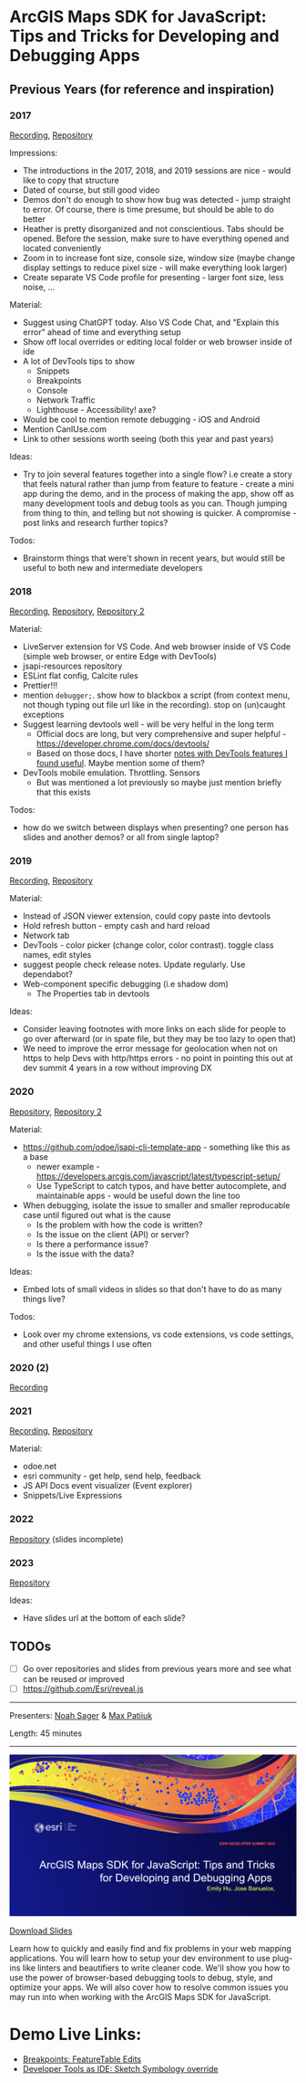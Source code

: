 # ArcGIS Maps SDK for JavaScript: Tips and Tricks for Developing and Debugging Apps

## Previous Years (for reference and inspiration)

### 2017

[Recording](https://www.youtube.com/watch?v=nVMeu65qnc4),
[Repository](https://github.com/hgonzago/DevSummit-presentations/tree/gh-pages/Dev-Summit-2017/Dev-debug-tips)

Impressions:

- The introductions in the 2017, 2018, and 2019 sessions are nice - would like
  to copy that structure
- Dated of course, but still good video
- Demos don't do enough to show how bug was detected - jump straight to error.
  Of course, there is time presume, but should be able to do better
- Heather is pretty disorganized and not conscientious. Tabs should be opened.
  Before the session, make sure to have everything opened and located
  conveniently
- Zoom in to increase font size, console size, window size (maybe change display
  settings to reduce pixel size - will make everything look larger)
- Create separate VS Code profile for presenting - larger font size, less noise,
  ...

Material:

- Suggest using ChatGPT today. Also VS Code Chat, and "Explain this error" ahead
  of time and everything setup
- Show off local overrides or editing local folder or web browser inside of ide
- A lot of DevTools tips to show
  - Snippets
  - Breakpoints
  - Console
  - Network Traffic
  - Lighthouse - Accessibility! axe?
- Would be cool to mention remote debugging - iOS and Android
- Mention CanIUse.com
- Link to other sessions worth seeing (both this year and past years)

Ideas:

- Try to join several features together into a single flow? i.e create a story
  that feels natural rather than jump from feature to feature - create a mini
  app during the demo, and in the process of making the app, show off as many
  development tools and debug tools as you can. Though jumping from thing to
  thin, and telling but not showing is quicker. A compromise - post links and
  research further topics?

Todos:

- Brainstorm things that were't shown in recent years, but would still be useful
  to both new and intermediate developers

### 2018

[Recording](https://www.youtube.com/watch?v=LyUVh4MVYQw),
[Repository](https://github.com/hgonzago/DevSummit-presentations/tree/gh-pages/Dev-Summit-2018/Dev-debug-tips),
[Repository 2](https://github.com/kellyhutchins/DS2018-TipsAndTricks)

Material:

- LiveServer extension for VS Code. And web browser inside of VS Code (simple
  web browser, or entire Edge with DevTools)
- jsapi-resources repository
- ESLint flat config, Calcite rules
- Prettier!!!
- mention `debugger;`. show how to blackbox a script (from context menu, not
  though typing out file url like in the recording). stop on (un)caught
  exceptions
- Suggest learning devtools well - will be very helful in the long term
  - Official docs are long, but very comprehensive and super helpful -
    https://developer.chrome.com/docs/devtools/
  - Based on those docs, I have shorter
    [notes with DevTools features I found useful](https://github.com/maxxxxxdlp/code_share/blob/main/misc/notes/Chrome%20DevTools.md).
    Maybe mention some of them?
- DevTools mobile emulation. Throttling. Sensors
  - But was mentioned a lot previously so maybe just mention briefly that this
    exists

Todos:

- how do we switch between displays when presenting? one person has slides and
  another demos? or all from single laptop?

### 2019

[Recording](https://www.youtube.com/watch?v=o30MBicJmNo),
[Repository](https://github.com/hgonzago/DevSummit-presentations/tree/gh-pages/Dev-Summit-2019/Dev-debug-tips)

Material:

- Instead of JSON viewer extension, could copy paste into devtools
- Hold refresh button - empty cash and hard reload
- Network tab
- DevTools - color picker (change color, color contrast). toggle class names,
  edit styles
- suggest people check release notes. Update regularly. Use dependabot?
- Web-component specific debugging (i.e shadow dom)
  - The Properties tab in devtools

Ideas:

- Consider leaving footnotes with more links on each slide for people to go over
  afterward (or in spate file, but they may be too lazy to open that)
- We need to improve the error message for geolocation when not on https to help
  Devs with http/https errors - no point in pointing this out at dev summit 4
  years in a row without improving DX

### 2020

[Repository](https://github.com/hgonzago/tips-tricks-webinar),
[Repository 2](https://github.com/hgonzago/DevSummit-presentations/tree/gh-pages/Dev-Summit-2020/Dev-debug-tips)

Material:

- https://github.com/odoe/jsapi-cli-template-app - something like this as a base
  - newer example -
    https://developers.arcgis.com/javascript/latest/typescript-setup/
  - Use TypeScript to catch typos, and have better autocomplete, and
    maintainable apps - would be useful down the line too
- When debugging, isolate the issue to smaller and smaller reproducable case
  until figured out what is the cause
  - Is the problem with how the code is written?
  - Is the issue on the client (API) or server?
  - Is there a performance issue?
  - Is the issue with the data?

Ideas:

- Embed lots of small videos in slides so that don't have to do as many things
  live?

Todos:

- Look over my chrome extensions, vs code extensions, vs code settings, and
  other useful things I use often

### 2020 (2)

[Recording](https://www.youtube.com/watch?v=12jo1RafMIY)

### 2021

[Recording](https://www.youtube.com/watch?v=5_NQ_dSKp8w),
[Repository](https://github.com/hgonzago/DevSummit-presentations/tree/gh-pages/Dev-Summit-2021/Debugging-tips-tricks)

Material:

- odoe.net
- esri community - get help, send help, feedback
- JS API Docs event visualizer (Event explorer)
- Snippets/Live Expressions

### 2022

[Repository](https://github.com/hgonzago/DevSummit-presentations/tree/gh-pages/Dev-Summit-2022/debugging)
(slides incomplete)

### 2023

[Repository](https://github.com/banuelosj/DevSummit-presentation/tree/main/2023/debugging-tips-and-tricks)

Ideas:

- Have slides url at the bottom of each slide?

## TODOs

- [ ] Go over repositories and slides from previous years more and see what can
      be reused or improved
- [ ] https://github.com/Esri/reveal.js

---

Presenters: [Noah Sager](https://github.com/NoashX) &
[Max Patiiuk](https://github.com/maxxxxxdlp)

Length: 45 minutes

---

[![Debugging Tips and Tricks Title Slide](./header-slide.png)](https://github.com/banuelosj/DevSummit-presentation/blob/main/2024/debugging-tips-and-tricks/slides.pdf?raw=true)

[Download Slides](https://github.com/banuelosj/DevSummit-presentation/blob/main/2024/debugging-tips-and-tricks/slides.pdf?raw=true)

Learn how to quickly and easily find and fix problems in your web mapping
applications. You will learn how to setup your dev environment to use plug-ins
like linters and beautifiers to write cleaner code. We'll show you how to use
the power of browser-based debugging tools to debug, style, and optimize your
apps. We will also cover how to resolve common issues you may run into when
working with the ArcGIS Maps SDK for JavaScript.

# Demo Live Links:

- [Breakpoints: FeatureTable Edits](https://banuelosj.github.io/DevSummit-presentation/2023/debugging-tips-and-tricks/demos/feature-table-edits)
- [Developer Tools as IDE: Sketch Symbology override](https://banuelosj.github.io/DevSummit-presentation/2023/debugging-tips-and-tricks/demos/sketch-geometries-custom)
